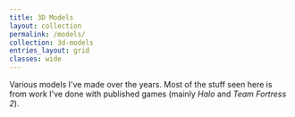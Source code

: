 ```yaml
---
title: 3D Models
layout: collection
permalink: /models/
collection: 3d-models
entries_layout: grid
classes: wide
---
```


Various models I've made over the years. Most of the stuff seen here is from work I've done with published games (mainly *Halo* and *Team Fortress 2*).